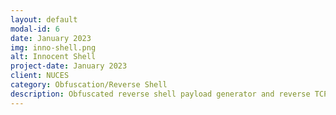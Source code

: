 ```yaml
---
layout: default
modal-id: 6
date: January 2023
img: inno-shell.png
alt: Innocent Shell
project-date: January 2023
client: NUCES
category: Obfuscation/Reverse Shell 
description: Obfuscated reverse shell payload generator and reverse TCP listener
---
```

